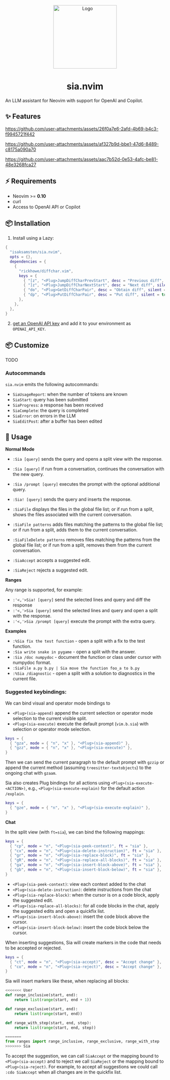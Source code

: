 <p align="center">
<img src="https://raw.githubusercontent.com/isaksamsten/sia.nvim/refs/heads/main/assets/logo.png?raw=true" alt="Logo" width="200px">
</p>
<h1 align="center">sia.nvim</h1>

An LLM assistant for Neovim with support for OpenAI and Copilot.

## ✨ Features

https://github.com/user-attachments/assets/26f0a7e6-2afd-4b69-b4c3-f9945721f442

https://github.com/user-attachments/assets/af327b9d-bbe1-47d6-8489-c8175a090a70

https://github.com/user-attachments/assets/aac7b52d-0e53-4afc-be81-48e3268fca27

## ⚡️ Requirements

- Neovim >= **0.10**
- curl
- Access to OpenAI API or Copilot

## 📦 Installation

1. Install using a Lazy:

```lua
{
  "isaksamsten/sia.nvim",
  opts = {},
  dependencies = {
    {
      "rickhowe/diffchar.vim",
      keys = {
        { "[z", "<Plug>JumpDiffCharPrevStart", desc = "Previous diff", silent = true },
        { "]z", "<Plug>JumpDiffCharNextStart", desc = "Next diff", silent = true },
        { "do", "<Plug>GetDiffCharPair", desc = "Obtain diff", silent = true },
        { "dp", "<Plug>PutDiffCharPair", desc = "Put diff", silent = true },
      },
    },
  },
}
```

2. [get an OpenAI API key](https://platform.openai.com/docs/api-reference/introduction) and add it to your environment as `OPENAI_API_KEY`.

## 📦 Customize

TODO

### Autocommands

`sia.nvim` emits the following autocommands:

- `SiaUsageReport`: when the number of tokens are known
- `SiaStart`: query has been submitted
- `SiaProgress`: a response has been received
- `SiaComplete`: the query is completed
- `SiaError`: on errors in the LLM
- `SiaEditPost`: after a buffer has been edited

## 🚀 Usage

**Normal Mode**

- `:Sia [query]` sends the query and opens a split view with the response.
- `:Sia [query]` if run from a conversation, continues the conversation with the new query.
- `:Sia /prompt [query]` executes the prompt with the optional additional query.
- `:Sia! [query]` sends the query and inserts the response.

- `:SiaFile` displays the files in the global file list; or if run from a split, shows the files associated with the current conversation.
- `:SiaFile patterns` adds files matching the patterns to the global file list; or if run from a split, adds them to the current conversation.
- `:SiaFileDelete patterns` removes files matching the patterns from the global file list; or if run from a split, removes them from the current conversation.

- `:SiaAccept` accepts a suggested edit.
- `:SiaReject` rejects a suggested edit.

**Ranges**

Any range is supported, for example:

- `:'<,'>Sia! [query]` send the selected lines and query and diff the response
- `:'<,'>Sia [query]` send the selected lines and query and open a split with the response.
- `:'<,'>Sia /prompt [query]` execute the prompt with the extra query.

**Examples**

- `:%Sia fix the test function` - open a split with a fix to the test function.
- `:Sia write snake in pygame` - open a split with the answer.
- `:Sia /doc numpydoc` - document the function or class under cursor with numpydoc format.
- `:SiaFile a.py b.py | Sia move the function foo_a to b.py`
- `:%Sia /diagnostic` - open a split with a solution to diagnostics in the current file.

### Suggested keybindings:

We can bind visual and operator mode bindings to

- `<Plug>(sia-append)` append the current selection or operator mode selection
  to the current visible split.
- `<Plug>(sia-execute)` execute the default prompt (`vim.b.sia`) with
  selection or operator mode selection.

```lua
keys = {
  { "gza", mode = { "n", "x" }, "<Plug>(sia-append)" },
  { "gzz", mode = { "n", "x" }, "<Plug>(sia-execute)" },
}
```

Then we can send the current paragraph to the default prompt with `gzzip` or
append the current method (assuming `treesitter-textobjects`) to the ongoing
chat with `gzaam`.

Sia also creates Plug bindings for all actions using
`<Plug>(sia-execute-<ACTION>)`, e.g., `<Plug>(sia-execute-explain)` for the
default action `/explain`.

```lua
keys = {
  { "gze", mode = { "n", "x" }, "<Plug>(sia-execute-explain)" },
}
```

**Chat**

In the split view (with `ft=sia`), we can bind the following mappings:

```lua
keys = {
  { "cp", mode = "n", "<Plug>(sia-peek-context)", ft = "sia" },
  { "cx", mode = "n", "<Plug>(sia-delete-instruction)", ft = "sia" },
  { "gr", mode = "n", "<Plug>(sia-replace-block)", ft = "sia" },
  { "gR", mode = "n", "<Plug>(sia-replace-all-blocks)", ft = "sia" },
  { "ga", mode = "n", "<Plug>(sia-insert-block-above)", ft = "sia" },
  { "gb", mode = "n", "<Plug>(sia-insert-block-below)", ft = "sia" },
}
```

- `<Plug>(sia-peek-context)`: view each context added to the chat
- `<Plug>(sia-delete-instruction)`: delete instructions from the chat
- `<Plug>(sia-replace-block)`: when the cursor is on a code block, apply the suggested edit.
- `<Plug>(sia-replace-all-blocks)`: for all code blocks in the chat, apply the suggested edits and open a quickfix list.
- `<Plug>(sia-insert-block-above)`: insert the code block above the cursor.
- `<Plug>(sia-insert-block-below)`: insert the code block below the cursor.

When inserting suggestions, Sia will create markers in the code that needs to be accepted or rejected.

```lua
keys = {
  { "ct", mode = "n", "<Plug>(sia-accept)", desc = "Accept change" },
  { "co", mode = "n", "<Plug>(sia-reject)", desc = "Accept change" },
}
```

Sia will insert markers like these, when replacing all blocks:

```python
<<<<<<< User
def range_inclusive(start, end):
    return list(range(start, end + 1))

def range_exclusive(start, end):
    return list(range(start, end))

def range_with_step(start, end, step):
    return list(range(start, end, step))

=======
from ranges import range_inclusive, range_exclusive, range_with_step
>>>>>>> Sia
```

To accept the suggestion, we can call `SiaAccept` or the mapping bound to
`<Plug>(sia-accept)` and to reject we call `SiaReject` or the mapping bound to
`<Plug>(sia-reject)`. For example, to accept all suggestions we could call
`:cdo SiaAccept` when all changes are in the quickfix list.
